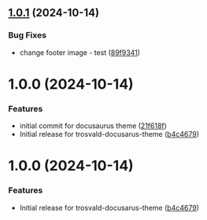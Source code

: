 ## [1.0.1](https://github.com/trosvald/docusaurus-theme/compare/v1.0.0...v1.0.1) (2024-10-14)


### Bug Fixes

* change footer image - test ([89f9341](https://github.com/trosvald/docusaurus-theme/commit/89f93412fa576f8b01e2b125ea64c48277323c4a))

# 1.0.0 (2024-10-14)


### Features

* initial commit for docusaurus theme ([21f618f](https://github.com/trosvald/docusaurus-theme/commit/21f618f963091c1b9413c452c64ce5f6b3d803af))
* Initial release for trosvald-docusarus-theme ([b4c4679](https://github.com/trosvald/docusaurus-theme/commit/b4c467996fe8f2a7cef4aaffa5176772ecb24ab8))

# 1.0.0 (2024-10-14)


### Features

* Initial release for trosvald-docusarus-theme ([b4c4679](https://github.com/trosvald/docusaurus-theme/commit/b4c467996fe8f2a7cef4aaffa5176772ecb24ab8))
